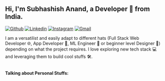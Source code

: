 <!-- Your title -->
## Hi, I'm Subhashish Anand, a Developer 🚀 from India.

<!-- Your badges
You can use the website to generate badges: https://shields.io/
-->
[![Github](https://img.shields.io/badge/-Github-000?style=flat&logo=Github&logoColor=white)](https://github.com/subhashishanand)
[![Linkedin](https://img.shields.io/badge/-LinkedIn-blue?style=flat&logo=Linkedin&logoColor=white)](https://www.linkedin.com/in/subhashish-anand/)
[![Instagram](https://img.shields.io/badge/-Instagram-c13584?style=flat&labelColor=c13584&logo=instagram&logoColor=white)](https://www.instagram.com/subhashishanand/)
[![Gmail](https://img.shields.io/badge/-Gmail-c14438?style=flat&logo=Gmail&logoColor=white)](mailto:subhashishanand22@gmail.com)


I am a versatilist and easily adapt to different hats (Full Stack Web Developer 🌐, App Developer 📱, ML Engineer 🤖 or beginner level Designer 🎨) depending on what the project requires. I love exploring new tech stack 💻 and leveraging them to build cool stuffs 🛠️. 
<br/>
<br/>

<!-- Talking about you -->
**Talking about Personal Stuffs:**

<!--
**subhashishanand/subhashishanand** is a ✨ _special_ ✨ repository because its `README.md` (this file) appears on your GitHub profile.

Here are some ideas to get you started:

- 🔭 I’m currently working on ...
- 🌱 I’m currently learning ...
- 👯 I’m looking to collaborate on ...
- 🤔 I’m looking for help with ...
- 💬 Ask me about ...
- 📫 How to reach me: ...
- 😄 Pronouns: ...
- ⚡ Fun fact: ...
-->
